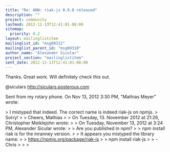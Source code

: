 ```yaml
---
title: "Re: ANN: riak-js 0.9.0 released"
description: ""
project: community
lastmod: 2012-11-13T12:41:01-08:00
sitemap:
  priority: 0.2
layout: mailinglistitem
mailinglist_id: "msg09312"
mailinglist_parent_id: "msg09310"
author_name: "Alexander Sicular"
project_section: "mailinglistitem"
sent_date: 2012-11-13T12:41:01-08:00
---
```



Thanks. Great work. Will definitely check this out.

@siculars
http://siculars.posterous.com

Sent from my rotary phone.
On Nov 13, 2012 3:30 PM, "Mathias Meyer"  wrote:

&gt; I mistyped that indeed. The correct name is indeed riak-js on npmjs.
&gt; Sorry!
&gt;
&gt; Cheers, Mathias
&gt;
&gt; On Tuesday, 13. November 2012 at 21:26, Christopher Meiklejohn wrote:
&gt;
&gt; On Tuesday, November 13, 2012 at 3:24 PM, Alexander Sicular wrote:
&gt;
&gt; Are you published in npm?
&gt;
&gt; npm install riak is for the mranney version.
&gt;
&gt; It appears you mistyped the library name:
&gt;
&gt; https://npmjs.org/package/riak-js
&gt;
&gt; npm install riak-js
&gt;
&gt; - Chris
&gt;
&gt;
&gt;
